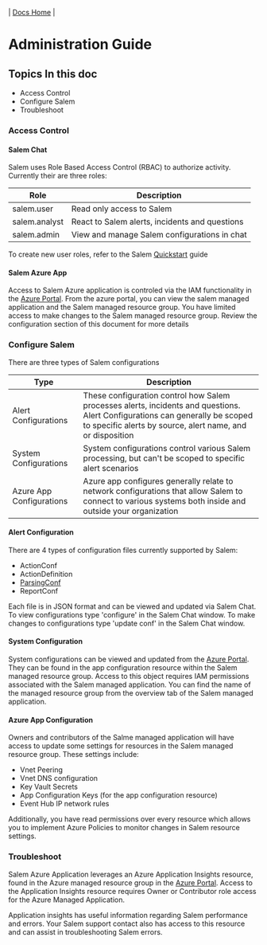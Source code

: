 | [Docs Home](../index.md) |

# Administration Guide

## Topics In this doc

- Access Control
- Configure Salem
- Troubleshoot

### Access Control

#### Salem Chat

Salem uses Role Based Access Control (RBAC) to authorize activity. Currently their are three roles:

| Role          | Description                                    |
| ------------- | ---------------------------------------------- |
| salem.user    | Read only access to Salem                      |
| salem.analyst | React to Salem alerts, incidents and questions |
| salem.admin   | View and manage Salem configurations in chat   |

To create new user roles, refer to the Salem [Quickstart](Quickstart.md) guide

#### Salem Azure App

Access to Salem Azure application is controled via the IAM functionality in the [Azure Portal](https://portal.azure.com). From the azure portal, you can view the salem managed application and the Salem managed resource group. You have limited access to make changes to the Salem managed resource group. Review the configuration section of this document for more details

### Configure Salem

There are three types of Salem configurations

| Type | Description |
| ---- | ----------- |
| Alert Configurations | These configuration control how Salem processes alerts, incidents and questions.  Alert Configurations can generally be scoped to specific alerts by source, alert name, and or disposition |
| System Configurations | System configurations control various Salem processing, but can't be scoped to specific alert scenarios  |
| Azure App Configurations | Azure app configures generally relate to network configurations that allow Salem to connect to various systems both inside and outside your organization |

#### Alert Configuration
There are 4 types of configuration files currently supported by Salem:
* ActionConf
* ActionDefinition
* [ParsingConf](/docs/confSpec/ParsingConf.md)
* ReportConf

Each file is in JSON format and can be viewed and updated via Salem Chat.  To view configurations type 'configure' in the Salem Chat window.  To make changes to configurations type 'update conf' in the Salem Chat window.

#### System Configuration
System configurations can be viewed and updated from the [Azure Portal](https://portal.azure.com).  They can be found in the app configuration resource within the Salem managed resource group.  Access to this object requires IAM permissions associated with the Salem managed application.  You can find the name of the managed resource group from the overview tab of the Salem managed application.

#### Azure App Configuration
Owners and contributors of the Salme managed application will have access to update some settings for resources in the Salem managed resource group.  These settings include:

* Vnet Peering
* Vnet DNS configuration
* Key Vault Secrets
* App Configuration Keys (for the app configuration resource)
* Event Hub IP network rules

Additionally, you have read permissions over every resource which allows you to implement Azure Policies to monitor changes in Salem resource settings.

### Troubleshoot
Salem Azure Application leverages an Azure Application Insights resource, found in the Azure managed resource group in the [Azure Portal](https://portal.azure.com).  Access to the Application Insights resource requires Owner or Contributor role access for the Azure Managed Application.

Application insights has useful information regarding Salem performance and errors.  Your Salem support contact also has access to this resource and can assist in troubleshooting Salem errors.
